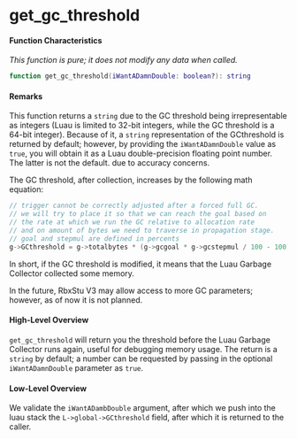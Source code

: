 
# get\_gc\_threshold

#### Function Characteristics

_This function is pure; it does not modify any data when called._

```lua
function get_gc_threshold(iWantADamnDouble: boolean?): string
```

#### Remarks

This function returns a `string` due to the GC threshold being irrepresentable as integers (Luau is limited to 32-bit integers, while the GC threshold is a 64-bit integer). Because of it, a `string` representation of the GCthreshold is returned by default; however, by providing the `iWantADamnDouble` value as `true`, you will obtain it as a Luau double-precision floating point number. The latter is not the default. due to accuracy concerns.

The GC threshold, after collection, increases by the following math equation:

```cpp
// trigger cannot be correctly adjusted after a forced full GC.
// we will try to place it so that we can reach the goal based on
// the rate at which we run the GC relative to allocation rate
// and on amount of bytes we need to traverse in propagation stage.
// goal and stepmul are defined in percents
g->GCthreshold = g->totalbytes * (g->gcgoal * g->gcstepmul / 100 - 100) / g->gcstepmul;

```

In short, if the GC threshold is modified, it means that the Luau Garbage Collector collected some memory.

In the future, RbxStu V3 may allow access to more GC parameters; however, as of now it is not planned.

#### High-Level Overview

`get_gc_threshold` will return you the threshold before the Luau Garbage Collector runs again, useful for debugging memory usage. The return is a `string` by default; a number can be requested by passing in the optional `iWantADamnDouble` parameter as `true`.

#### Low-Level Overview

We validate the `iWantADambDouble` argument, after which we push into the luau stack the `L->global->GCthreshold` field, after which it is returned to the caller.